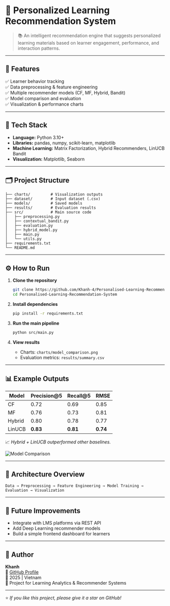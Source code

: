 # 🎯 Personalized Learning Recommendation System

> 📚 An intelligent recommendation engine that suggests personalized learning materials based on learner engagement, performance, and interaction patterns.

---

## 🚀 Features

✅ Learner behavior tracking  
✅ Data preprocessing & feature engineering  
✅ Multiple recommender models (CF, MF, Hybrid, Bandit)  
✅ Model comparison and evaluation  
✅ Visualization & performance charts  

---

## 🧩 Tech Stack

- **Language:** Python 3.10+  
- **Libraries:** pandas, numpy, scikit-learn, matplotlib  
- **Machine Learning:** Matrix Factorization, Hybrid Recommenders, LinUCB Bandit  
- **Visualization:** Matplotlib, Seaborn  

---

## 🗂️ Project Structure

```
├── charts/         # Visualization outputs
├── dataset/        # Input dataset (.csv)
├── models/         # Saved models
├── results/        # Evaluation results
├── src/            # Main source code
│   ├── preprocessing.py
│   ├── contextual_bandit.py
│   ├── evaluation.py
│   ├── hybrid_model.py
│   ├── main.py
│   └── utils.py
├── requirements.txt
└── README.md
```

---

## ⚙️ How to Run

1. **Clone the repository**
   ```bash
   git clone https://github.com/Khanh-4/Personalised-Learning-Recommendation-System.git
   cd Personalised-Learning-Recommendation-System
   ```

2. **Install dependencies**
   ```bash
   pip install -r requirements.txt
   ```

3. **Run the main pipeline**
   ```bash
   python src/main.py
   ```

4. **View results**
   - Charts: `charts/model_comparison.png`
   - Evaluation metrics: `results/summary.csv`

---

## 📊 Example Outputs

| Model | Precision@5 | Recall@5 | RMSE |
|--------|-------------|----------|------|
| CF | 0.72 | 0.69 | 0.85 |
| MF | 0.76 | 0.73 | 0.81 |
| Hybrid | 0.80 | 0.78 | 0.77 |
| LinUCB | **0.83** | **0.81** | **0.74** |

📈 *Hybrid + LinUCB outperformed other baselines.*

![Model Comparison](charts/model_comparison.png)

---

## 🧠 Architecture Overview

```text
Data → Preprocessing → Feature Engineering → Model Training → Evaluation → Visualization
```

---

## 🧩 Future Improvements

- Integrate with LMS platforms via REST API  
- Add Deep Learning recommender models  
- Build a simple frontend dashboard for learners  

---

## 👤 Author

**Khanh**  
📎 [GitHub Profile](https://github.com/Khanh-4)  
📅 2025 | Vietnam  
🧠 Project for Learning Analytics & Recommender Systems

---

⭐ *If you like this project, please give it a star on GitHub!*
